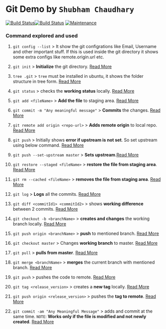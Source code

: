 # Git Demo by `Shubham Chaudhary`

[![Build Status](https://img.shields.io/badge/Version-1.0-orange.svg)](https://github.com/shubhamch-er/git-demo-shubham-chaudhary/releases/tag/RELEASE_v1.0)[![Build Status](https://img.shields.io/badge/-1.1-blue.svg)](https://github.com/shubhamch-er/git-demo-shubham-chaudhary/releases/tag/RELEASE_v1.1) [![Maintenance](https://img.shields.io/badge/Maintained%3F-yes-green.svg)](https://github.com/shubhamch-er/git-demo-shubham-chaudhary/releases/tag/RELEASE_v1.0)

### Command explored and used

1. `git config --list` > It show the git configrations like Email, Username and other important stuff. If this is used inside the git directory it shows some extra configs like remote.origin.url etc.

1. `git init` > **Initialize** the git directory. [Read More](https://git-scm.com/docs/git-init)
1. `tree .git` > `tree` must be installed in ubuntu, it shows the folder structure in tree form. [Read More](https://manpages.ubuntu.com/manpages/xenial/man1/tree.1.html)
1. `git status` > checks the **working status** locally. [Read More](https://git-scm.com/docs/git-status)
1. `git add <fileName>` > **Add the file** to staging area. [Read More](https://git-scm.com/docs/git-add)
1. `git commit -m "Any meaningful message"` > **Commits** the changes. [Read More](https://git-scm.com/docs/git-commit)
1. `git remote add origin <repo-url>` > **Adds remote origin** to local repo. [Read More](https://git-scm.com/docs/git-remote)
1. `git push` > Initially shows **error if upstream is not set**. So set upstream using below command. [Read More](https://git-scm.com/docs/git-push)
1. `git push --set-upstream master` > **Sets upstream**.[Read More](https://git-scm.com/docs/git-push)
1. `git restore --staged <fileName>` > **restore the file from staging area**. [Read More](https://git-scm.com/docs/git-restore)
1. `git rm --cached <fileName>` > **removes the file from staging area**. [Read More](https://git-scm.com/docs/git-rm)
1. `git log` > **Logs** all the commits. [Read More](https://git-scm.com/docs/git-log)
1. `git diff <commitId1> <commitId2>` > shows **working difference** between 2 commits. [Read More](https://git-scm.com/docs/git-diff)
1. `git checkout -b <branchName>` > **creates and changes** the working branch locally. [Read More](https://git-scm.com/docs/git-checkout)
1. `git push origin <branchName>` > **push** to mentioned branch. [Read More](https://git-scm.com/docs/git-push)
1. `git checkout master` > Changes **working branch** to master. [Read More](https://git-scm.com/docs/git-checkout)
1. `git pull` > **pulls from master**. [Read More](https://git-scm.com/docs/git-pull)
1. `git merge <branchName>` > **merges** the current branch with mentioned branch. [Read More](https://git-scm.com/docs/git-merge)
1. `git push` > pushes the code to remote. [Read More](https://git-scm.com/docs/git-push)
1. `git tag <release_version>` > creates a **new tag** locally. [Read More](https://git-scm.com/docs/git-tag)
1. `git push origin <release_version>` > pushes the **tag to remote**. [Read More](https://git-scm.com/docs/git-push)
1. `git commit -am "Any Meaningful Message"` > adds and commit at the same time. `NOTE`: **Works only if the file is modified and not newly created**. [Read More](https://git-scm.com/docs/git-commit)
